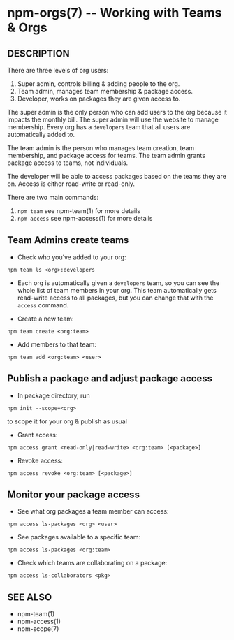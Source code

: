 npm-orgs(7) -- Working with Teams & Orgs
========================================

## DESCRIPTION

There are three levels of org users:

1. Super admin, controls billing & adding people to the org.
2. Team admin, manages team membership & package access.
3. Developer, works on packages they are given access to.

The super admin is the only person who can add users to the org because it impacts the monthly bill. The super admin will use the website to manage membership. Every org has a `developers` team that all users are automatically added to.

The team admin is the person who manages team creation, team membership, and package access for teams. The team admin grants package access to teams, not individuals.

The developer will be able to access packages based on the teams they are on. Access is either read-write or read-only.

There are two main commands:

1. `npm team` see npm-team(1) for more details
2. `npm access` see npm-access(1) for more details

## Team Admins create teams

* Check who you’ve added to your org:

```
npm team ls <org>:developers
```

* Each org is automatically given a `developers` team, so you can see the whole list of team members in your org. This team automatically gets read-write access to all packages, but you can change that with the `access` command.

* Create a new team:

```
npm team create <org:team>
```

* Add members to that team:

```
npm team add <org:team> <user>
```

## Publish a package and adjust package access

* In package directory, run

```
npm init --scope=<org>
```
to scope it for your org & publish as usual

* Grant access:

```
npm access grant <read-only|read-write> <org:team> [<package>]
```

* Revoke access:

```
npm access revoke <org:team> [<package>]
```

## Monitor your package access

* See what org packages a team member can access:

```
npm access ls-packages <org> <user>
```

* See packages available to a specific team:

```
npm access ls-packages <org:team>
```

* Check which teams are collaborating on a package:

```
npm access ls-collaborators <pkg>
```

## SEE ALSO

* npm-team(1)
* npm-access(1)
* npm-scope(7)
